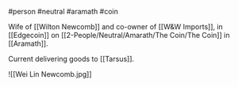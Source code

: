 #person #neutral #aramath #coin 

Wife of [[Wilton Newcomb]] and co-owner of [[W&W Imports]], in [[Edgecoin]] on 
[[2-People/Neutral/Amarath/The Coin/The Coin]] in [[Aramath]].

Current delivering goods to [[Tarsus]].

![[Wei Lin Newcomb.jpg]]